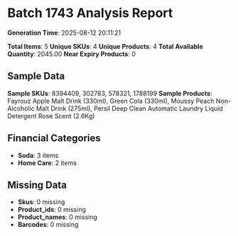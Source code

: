 # Batch 1743 Analysis Report

**Generation Time**: 2025-08-12 20:11:21

**Total Items**: 5
**Unique SKUs**: 4
**Unique Products**: 4
**Total Available Quantity**: 2045.00
**Near Expiry Products**: 0

## Sample Data
**Sample SKUs**: 8394409, 302783, 578321, 1788199
**Sample Products**: Fayrouz Apple Malt Drink (330ml), Green Cola (330ml), Moussy Peach Non-Alcoholic Malt Drink (275ml), Persil Deep Clean Automatic Laundry Liquid Detergent Rose Scent (2.6Kg)

## Financial Categories
- **Soda**: 3 items
- **Home Care**: 2 items

## Missing Data
- **Skus**: 0 missing
- **Product_ids**: 0 missing
- **Product_names**: 0 missing
- **Barcodes**: 0 missing
